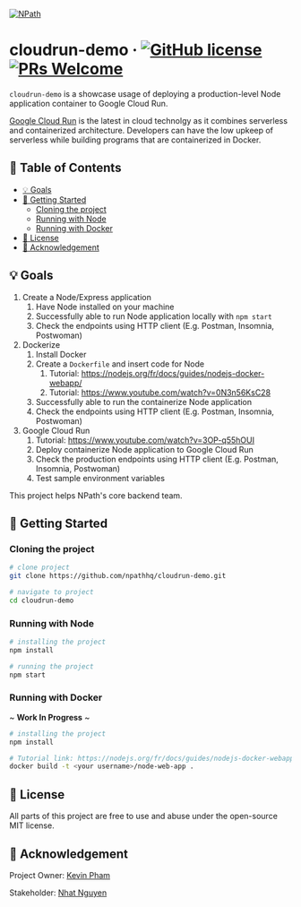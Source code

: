 [![NPath](https://i.imgur.com/nKE9ENN.png)](https://npath.io)

# cloudrun-demo &middot; [![GitHub license](https://img.shields.io/badge/license-MIT-blue.svg)](./LICENSE) [![PRs Welcome](https://img.shields.io/badge/PRs-welcome-brightgreen.svg)](https://github.com/npathhq/cloudrun-demo/pulls)

`cloudrun-demo` is a showcase usage of deploying a production-level Node application container to Google Cloud Run.

[Google Cloud Run](https://cloud.google.com/run) is the latest in cloud technolgy as it combines serverless and containerized architecture. Developers can have the low upkeep of serverless while building programs that are containerized in Docker.


## 📖 Table of Contents

* [💡 Goals](#-goals)
* [🚀 Getting Started](#-getting-started)
  * [Cloning the project](#cloning-the-project)
  * [Running with Node](#running-with-node)
  * [Running with Docker](#running-with-docker)
* [📄 License](#-license)
* [🎩 Acknowledgement](#-acknowledgement)


## 💡 Goals

1. Create a Node/Express application
    1. Have Node installed on your machine
    2. Successfully able to run Node application locally with `npm start`
    3. Check the endpoints using HTTP client (E.g. Postman, Insomnia, Postwoman)
2. Dockerize
    1. Install Docker
    2. Create a `Dockerfile` and insert code for Node
        1. Tutorial: https://nodejs.org/fr/docs/guides/nodejs-docker-webapp/
        2. Tutorial: https://www.youtube.com/watch?v=0N3n56KsC28
    3. Successfully able to run the containerize Node application
    4. Check the endpoints using HTTP client (E.g. Postman, Insomnia, Postwoman)
3. Google Cloud Run
    1. Tutorial: https://www.youtube.com/watch?v=3OP-q55hOUI
    2. Deploy containerize Node application to Google Cloud Run
    3. Check the production endpoints using HTTP client (E.g. Postman, Insomnia, Postwoman)
    4. Test sample environment variables

This project helps NPath's core backend team.


## 🚀 Getting Started

### Cloning the project

```bash
# clone project
git clone https://github.com/npathhq/cloudrun-demo.git

# navigate to project
cd cloudrun-demo
```

### Running with Node

```bash
# installing the project
npm install

# running the project
npm start
```


### Running with Docker

~ **Work In Progress** ~

```bash
# installing the project
npm install

# Tutorial link: https://nodejs.org/fr/docs/guides/nodejs-docker-webapp/
docker build -t <your username>/node-web-app .
```


## 📄 License

All parts of this project are free to use and abuse under the open-source MIT license.


## 🎩 Acknowledgement

Project Owner: [Kevin Pham](https://github.com/phamkevinT)

Stakeholder: [Nhat Nguyen](https://github.com/nguyen-nhat)
